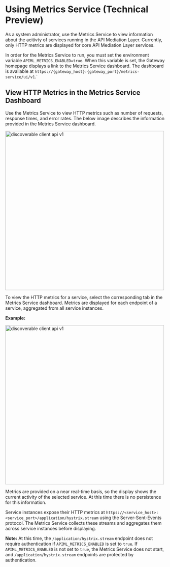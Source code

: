 # Using Metrics Service (Technical Preview)

As a system administrator, use the Metrics Service to view information about the acitivty of services running in the API Mediation Layer.
Currently, only HTTP metrics are displayed for core API Mediation Layer services.

In order for the Metrics Service to run, you must set the environment variable `APIML_METRICS_ENABLED=true`. When this variable is set, the Gateway homepage displays a link to the Metrics Service dashboard. The dashboard is available at `https://{gateway_host}:{gateway_port}/metrics-service/ui/v1`.`

## View HTTP Metrics in the Metrics Service Dashboard

Use the Metrics Service to view HTTP metrics such as number of requests, response times, and error rates. The below image describes the information provided in the Metrics Service dashboard.

<img src="https://raw.githubusercontent.com/wiki/Netflix/Hystrix/images/dashboard-annoted-circuit-640.png" alt="discoverable client api v1" width="500"/>

To view the HTTP metrics for a service, select the corresponding tab in the Metrics Service dashboard. Metrics are displayed for each endpoint of a service, aggregated from all service instances.

**Example:**

<img src="pathname:///v1.26.x/images/api-mediation/metrics-service-dashboard.png" alt="discoverable client api v1" width="500"/>

Metrics are provided on a near real-time basis, so the display shows the current activity of the selected service. At this time there is no persistence for this information.

Service instances expose their HTTP metrics at `https://<service_host>:<service_port>/application/hystrix.stream` using the Server-Sent-Events protocol. The Metrics Service collects these streams and aggregates them across service instances before displaying.

**Note:** At this time, the `/application/hystrix.stream` endpoint does not require authentication if `APIML_METRICS_ENABLED` is set to `true`. If `APIML_METRICS_ENABLED` is not set to `true`, the Metrics Service does not start, and `/application/hystrix.stream` endpoints are protected by authentication.
